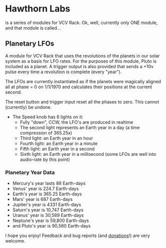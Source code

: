 # Hawthorn Labs
is a series of modules for VCV Rack.  Ok, well, currently only ONE module, and that module is called...
## Planetary LFOs
A module for VCV Rack that uses the revolutions of the planets in our solar system as a basis for LFO rates.  For the purposes of this module, Pluto is included as a planet.
A trigger output is also provided that sends a +10v pulse every time a revolution is complete (every "year").

The LFOs are currently instantiated as if the planets were magically aligned all at phase = 0 on 1/1/1970 and calculates their positions at the current second.

The reset button and trigger input reset all the phases to zero.  This cannot (currently) be undone.

- The Speed knob has 6 lights on it:
    - Fully "down", CCW, the LFO's are produced in realtime
    - The second light represents an Earth year in a day (a time compression of 365.25x)
    - Third light: an Earth year in an hour
    - Fourth light: an Earth year in a minute
    - Fifth light: an Earth year in a second
    - Sixth light: an Earth year in a millisecond (some LFOs are well into audio-rate by this point)

### Planetary Year Data
- Mercury's year lasts 88 Earth-days
- Venus' year is 224.7 Earth-days
- Earth's year is 365.25 Earth-days
- Mars' year is 687 Earth-days
- Jupiter's year is 4331 Earth-days
- Saturn's year is 10,747 Earth-days
- Uranus' year is 30,589 Earth-days
- Neptune's year is 59,800 Earth-days
- and Pluto's year is 90,560 Earth-days

I hope you enjoy! Feedback and bug reports (and [donations](https://www.paypal.me/afhawthorn)!) are very welcome.